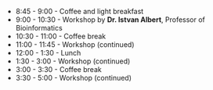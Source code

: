 * 8:45 - 9:00 - Coffee and light breakfast
* 9:00 - 10:30 - Workshop by **Dr. Istvan Albert**, Professor of Bioinformatics
* 10:30 - 11:00 - Coffee break
* 11:00 - 11:45 - Workshop (continued)
* 12:00 - 1:30 - Lunch
* 1:30 - 3:00 - Workshop (continued)
* 3:00 - 3:30 - Coffee break
* 3:30 - 5:00 - Workshop (continued)
